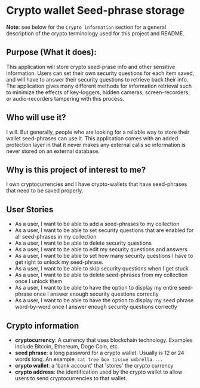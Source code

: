# Crypto wallet Seed-phrase storage

**Note**: see below for the `Crypto information` section for a general description of the crypto terminology used for this project and README. 

## Purpose (What it does):
This application will store crypto seed-prase info and other sensitive information. Users can set their own security questions for each item saved, and will have to answer their security questions to retrieve back their info. The application gives many different methods for information retrieval such to minimize the effects of key-loggers, hidden cameras, screen-recorders, or audio-recorders tampering with this process. 

## Who will use it?
I will. But generally, people who are looking for a reliable way to store their wallet seed-phrases can use it. This application comes with an added protection layer in that it never makes any external calls so information is never stored on an external database. 

## Why is this project of interest to me?
I own cryptocurrencies and I have crypto-wallets that have seed-phrases that need to be saved properly. 

## User Stories
- As a user, I want to be able to add a seed-phrases to my collection
- As a user, I want to be able to set security questions that are enabled for all seed-phrases in my collection
- As a user, I want to be able to delete security questions
- As a user, I want to be able to edit my security questions and answers
- As a user, I want to be able to set how many security questions I have to get right to unlock my seed-phrase. 
- As a user, I want to be able to skip security questions when I get stuck
- As a user, I want to be able to delete seed-phrases from my collection once I unlock them
- As a user, I want to be able to have the option to display my entire seed-phrase once I answer enough security questions correctly
- As a user, I want to be able to have the option to display my seed phrase word-by-word once I answer enough security questions correctly

## Crypto information
- **cryptocurrency**: A currency that uses blockchain technology. Examples include Bitcoin, Ethereum, Doge Coin, etc. 
- **seed phrase**: a long password for a crypto wallet. Usually is 12 or 24 words long. An example: `cat tree box tissue umbrella ...`
- **crypto wallet**: a 'bank account' that 'stores' the crypto currency
- **crypto address**: the identification used by the crypto wallet to allow users to send cryptocurrencies to that wallet. 
